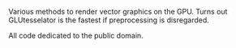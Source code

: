 Various methods to render vector graphics on the GPU.
Turns out GLUtesselator is the fastest if preprocessing is disregarded.

All code dedicated to the public domain.
